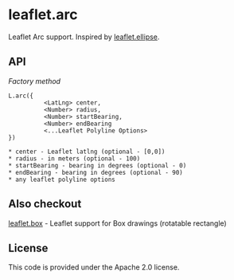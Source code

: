 # leaflet.arc
Leaflet Arc support. Inspired by [leaflet.ellipse](https://github.com/jdfergason/Leaflet.Ellipse).

## API

*Factory method*

    L.arc({
              <LatLng> center,
              <Number> radius,
              <Number> startBearing,
              <Number> endBearing
              <...Leaflet Polyline Options>
    })

    * center - Leaflet latlng (optional - [0,0])
    * radius - in meters (optional - 100)
    * startBearing - bearing in degrees (optional - 0)
    * endBearing - bearing in degrees (optional - 90)
    * any leaflet polyline options 

## Also checkout

[leaflet.box](https://github.com/jjwtay/leaflet.box) - Leaflet support for Box drawings (rotatable rectangle)


## License

This code is provided under the Apache 2.0 license.
